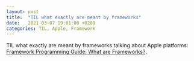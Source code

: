 ```yaml
---
layout: post
title:  "TIL what exactly are meant by frameworks"
date:   2021-03-07 19:01:00 +0200
categories: TIL, Apple, Framework
---
```

TIL what exactly are meant by frameworks talking about Apple platforms: [Framework Programming Guide: What are Frameworks?](https://developer.apple.com/library/archive/documentation/MacOSX/Conceptual/BPFrameworks/Concepts/WhatAreFrameworks.html).